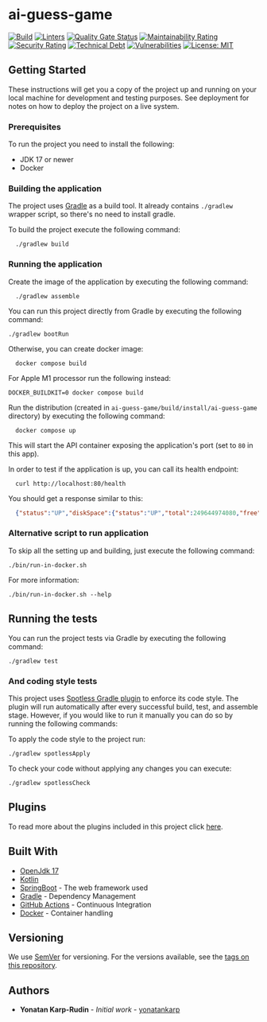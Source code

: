 # ai-guess-game

[![Build](https://github.com/yonatankarp/ai-guess-game/actions/workflows/ci.yml/badge.svg)](https://github.com/yonatankarp/ai-guess-game/actions/workflows/ci.yml)
[![Linters](https://github.com/yonatankarp/ai-guess-game/actions/workflows/linting.yml/badge.svg)](https://github.com/yonatankarp/ai-guess-game/actions/workflows/linting.yml)
[![Quality Gate Status](https://sonarcloud.io/api/project_badges/measure?project=yonatankarp_ai-guess-game&metric=alert_status)](https://sonarcloud.io/summary/new_code?id=yonatankarp_ai-guess-game)
[![Maintainability Rating](https://sonarcloud.io/api/project_badges/measure?project=yonatankarp_ai-guess-game&metric=sqale_rating)](https://sonarcloud.io/summary/new_code?id=yonatankarp_ai-guess-game)
[![Security Rating](https://sonarcloud.io/api/project_badges/measure?project=yonatankarp_ai-guess-game&metric=security_rating)](https://sonarcloud.io/summary/new_code?id=yonatankarp_ai-guess-game)
[![Technical Debt](https://sonarcloud.io/api/project_badges/measure?project=yonatankarp_ai-guess-game&metric=sqale_index)](https://sonarcloud.io/summary/new_code?id=yonatankarp_ai-guess-game)
[![Vulnerabilities](https://sonarcloud.io/api/project_badges/measure?project=yonatankarp_ai-guess-game&metric=vulnerabilities)](https://sonarcloud.io/summary/new_code?id=yonatankarp_ai-guess-game)
[![License: MIT](https://img.shields.io/badge/License-MIT-yellow.svg)](https://opensource.org/licenses/MIT)

## Getting Started

These instructions will get you a copy of the project up and running on your
local machine for development and testing purposes. See deployment for notes on
how to deploy the project on a live system.

### Prerequisites

To run the project you need to install the following:

- JDK 17 or newer
- Docker


### Building the application

The project uses [Gradle](https://gradle.org) as a build tool. It already contains
`./gradlew` wrapper script, so there's no need to install gradle.

To build the project execute the following command:

```shell
  ./gradlew build
```

### Running the application

Create the image of the application by executing the following command:

```shell
  ./gradlew assemble
```

You can run this project directly from Gradle by executing the following
command:

```shell
./gradlew bootRun
```

Otherwise, you can create docker image:

```shell
  docker compose build
```

For Apple M1 processor run the following instead:

```shell
DOCKER_BUILDKIT=0 docker compose build
```

Run the distribution (created in `ai-guess-game/build/install/ai-guess-game`
directory) by executing the following command:

```shell
  docker compose up
```

This will start the API container exposing the application's port
(set to `80` in this app).

In order to test if the application is up, you can call its health endpoint:

```shell
  curl http://localhost:80/health
```

You should get a response similar to this:

```json
  {"status":"UP","diskSpace":{"status":"UP","total":249644974080,"free":137188298752,"threshold":10485760}}
```

### Alternative script to run application

To skip all the setting up and building, just execute the following command:

```shell
./bin/run-in-docker.sh
```

For more information:

```shell
./bin/run-in-docker.sh --help
```

## Running the tests

You can run the project tests via Gradle by executing the following command:

```shell
./gradlew test
```

### And coding style tests

This project uses [Spotless Gradle plugin](https://github.com/diffplug/spotless)
to enforce its code style. The plugin will run automatically after every
successful build, test, and assemble stage. However, if you would like to run
it manually you can do so by running the following commands:

To apply the code style to the project run:

```shell
./gradlew spotlessApply
```

To check your code without applying any changes you can execute:

```shell
./gradlew spotlessCheck
```

## Plugins

To read more about the plugins included in this project click
[here](docs/plugins.md).

## Built With

- [OpenJdk 17](https://openjdk.java.net/projects/jdk/17/)
- [Kotlin](https://kotlinlang.org/)
- [SpringBoot](https://spring.io/projects/spring-boot) - The web framework used
- [Gradle](https://gradle.org/) - Dependency Management
- [GitHub Actions](https://docs.github.com/en/actions) - Continuous Integration
- [Docker](https://www.docker.com/) - Container handling

## Versioning

We use [SemVer](http://semver.org/) for versioning. For the versions available,
see the [tags on this repository](https://github.com/your/project/tags).

## Authors

- **Yonatan Karp-Rudin** - *Initial work* - [yonatankarp](https://github.com/yonatankarp)
